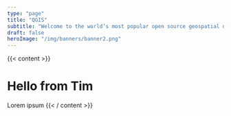 ```yaml
---
type: "page"
title: "QGIS"
subtitle: "Welcome to the world’s most popular open source geospatial data management and analysis suite."
draft: false
heroImage: "/img/banners/banner2.png"
---
```


{{< content >}}
# Hello from Tim

Lorem ipsum
{{< / content >}}